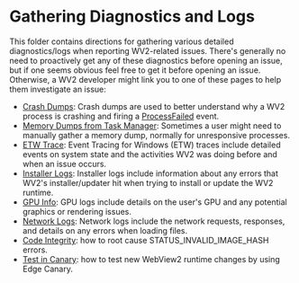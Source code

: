 # Gathering Diagnostics and Logs
This folder contains directions for gathering various detailed diagnostics/logs when reporting WV2-related issues. There's generally no need to proactively get any of these diagnostics before opening an issue, but if one seems obvious feel free to get it before opening an issue. Otherwise, a WV2 developer might link you to one of these pages to help them investigate an issue:

- [Crash Dumps](crash.md): Crash dumps are used to better understand why a WV2 process is crashing and firing a [ProcessFailed](https://learn.microsoft.com/dotnet/api/microsoft.web.webview2.core.corewebview2.processfailed) event.
- [Memory Dumps from Task Manager](task_manager_dump.md): Sometimes a user might need to manually gather a memory dump, normally for unresponsive processes.
- [ETW Trace](etw.md): Event Tracing for Windows (ETW) traces include detailed events on system state and the activities WV2 was doing before and when an issue occurs.
- [Installer Logs](install.md): Installer logs include information about any errors that WV2's installer/updater hit when trying to install or update the WV2 runtime.
- [GPU Info](gpu.md): GPU logs include details on the user's GPU and any potential graphics or rendering issues.
- [Network Logs](network.md): Network logs include the network requests, responses, and details on any errors when loading files.
- [Code Integrity](code_integrity.md): how to root cause STATUS_INVALID_IMAGE_HASH errors.
- [Test in Canary](test_canary.md): how to test new WebView2 runtime changes by using Edge Canary.